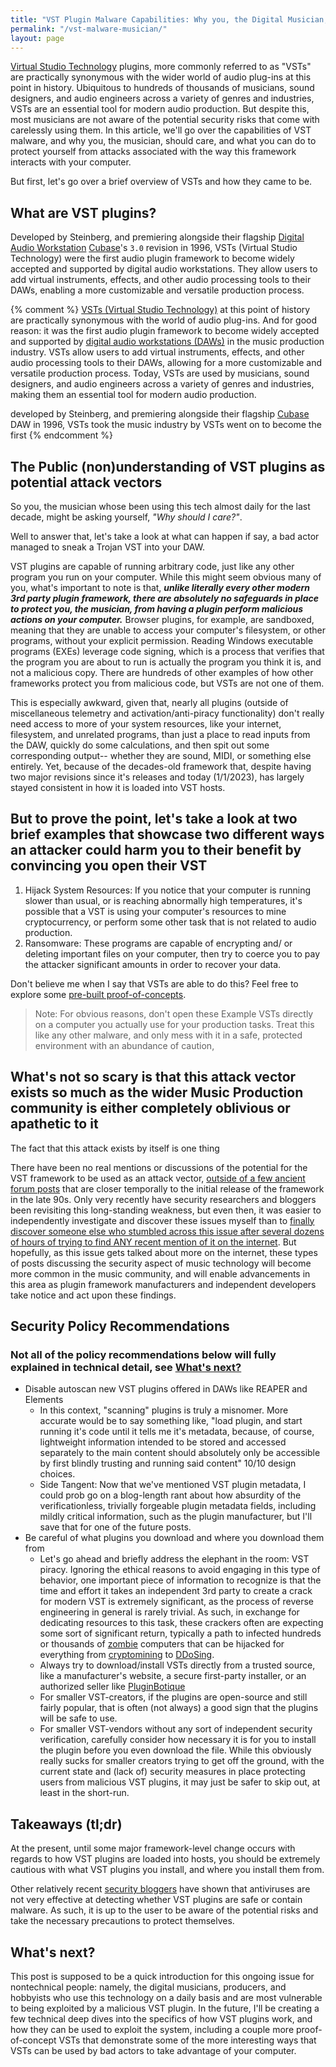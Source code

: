 ```yaml
---
title: "VST Plugin Malware Capabilities: Why you, the Digital Musician, should care"
permalink: "/vst-malware-musician/"
layout: page
---
```


[Virtual Studio Technology](https://en.wikipedia.org/wiki/Virtual_Studio_Technology) plugins, more commonly referred to as "VSTs" are practically synonymous with the wider world of audio plug-ins at this point in history. Ubiquitous to hundreds of thousands of musicians, sound designers, and audio engineers across a variety of genres and industries, VSTs are an essential tool for modern audio production. But despite this, most musicians are not aware of the potential security risks that come with carelessly using them. In this article, we'll go over the capabilities of VST malware, and why you, the musician, should care, and what you can do to protect yourself from attacks associated with the way this framework interacts with your computer.


But first, let's go over a brief overview of VSTs and how they came to be.

## What are VST plugins?

Developed by Steinberg, and premiering alongside their flagship [Digital Audio Workstation](https://en.wikipedia.org/wiki/Digital_audio_workstation) [Cubase](https://en.wikipedia.org/wiki/Steinberg_Cubase)'s `3.0` revision in 1996, VSTs (Virtual Studio Technology) were the first audio plugin framework to become widely accepted and supported by digital audio workstations. They allow users to add virtual instruments, effects, and other audio processing tools to their DAWs, enabling a more customizable and versatile production process.

{% comment %}
[VSTs (Virtual Studio Technology)](https://en.wikipedia.org/wiki/Virtual_Studio_Technology) at this point of history are practically synonymous with the world of audio plug-ins. And for good reason: it was the first audio plugin framework to become widely accepted and supported by [digital audio workstations (DAWs)](https://en.wikipedia.org/wiki/Digital_audio_workstation) in the music production industry. VSTs allow users to add virtual instruments, effects, and other audio processing tools to their DAWs, allowing for a more customizable and versatile production process. Today, VSTs are used by musicians, sound designers, and audio engineers across a variety of genres and industries, making them an essential tool for modern audio production.

developed by Steinberg, and premiering alongside their flagship [Cubase](https://en.wikipedia.org/wiki/Steinberg_Cubase) DAW in 1996, VSTs took the music industry by 
VSTs went on to become the first
{% endcomment %}

## The Public (non)understanding of VST plugins as potential attack vectors

So you, the musician whose been using this tech almost daily for the last decade, might be asking yourself, *"Why should I care?"*.

Well to answer that, let's take a look at what can happen if say, a bad actor managed to sneak a Trojan VST into your DAW.

VST plugins are capable of running arbitrary code, just like any other program you run on your computer. While this might seem obvious many of you, what's important to note is that, ***unlike literally every other modern 3rd party plugin framework, there are absolutely no safeguards in place to protect you, the musician, from having a plugin perform malicious actions on your computer.*** Browser plugins, for example, are sandboxed, meaning that they are unable to access your computer's filesystem, or other programs, without your explicit permission. Reading Windows executable programs (EXEs) leverage code signing, which is a process that verifies that the program you are about to run is actually the program you think it is, and not a malicious copy. There are hundreds of other examples of how other frameworks protect you from malicious code, but VSTs are not one of them.

This is especially awkward, given that, nearly all plugins (outside of miscellaneous telemetry and activation/anti-piracy functionality) don't really need access to more of your system resources, like your internet, filesystem, and unrelated programs, than just a place to read inputs from the DAW, quickly do some calculations, and then spit out some corresponding output-- whether they are sound, MIDI, or something else entirely. Yet, because of the decades-old framework that, despite having two major revisions since it's releases and today (1/1/2023), has largely stayed consistent in how it is loaded into VST hosts.

## But to prove the point, let's take a look at two brief examples that showcase two different ways an attacker could harm you to their benefit by convincing you open their VST

1. Hijack System Resources: If you notice that your computer is running slower than usual, or is reaching abnormally high temperatures, it's possible that a VST is using your computer's resources to mine cryptocurrency, or perform some other task that is not related to audio production.
2. Ransomware: These programs are capable of encrypting and/ or deleting important files on your computer, then try to coerce you to pay the attacker significant amounts in order to recover your data.

Don't believe me when I say that VSTs are able to do this? Feel free to explore some [pre-built proof-of-concepts](https://github.com/SpiritSeal/MaliciousVST).

> Note: For obvious reasons, don't open these Example VSTs directly on a computer you actually use for your production tasks. Treat this like any other malware, and only mess with it in a safe, protected environment with an abundance of caution,

## What's not so scary is that this attack vector exists so much as the wider Music Production community is either completely oblivious or apathetic to it

The fact that this attack exists by itself is one thing

There have been no real mentions or discussions of the potential for the VST framework to be used as an attack vector, [outside of a few ancient forum posts]() that are closer temporally to the initial release of the framework in the late 90s. Only very recently have security researchers and bloggers been revisiting this long-standing weakness, but even then, it was easier to independently investigate and discover these issues myself than to [finally discover someone else who stumbled across this issue after several dozens of hours of trying to find ANY recent mention of it on the internet](https://blog.infosecnoodle.com/posts/vst-malware/). But hopefully, as this issue gets talked about more on the internet, these types of posts discussing the security aspect of music technology will become more common in the music community, and will enable advancements in this area as plugin framework manufacturers and independent developers take notice and act upon these findings.

## Security Policy Recommendations

### Not all of the policy recommendations below will fully explained in technical detail, see [What's next?](#whats-next)
<!-- markdownlint-disable MD010 MD007 -->
- Disable autoscan new VST plugins offered in DAWs like REAPER and Elements
	- In this context, "scanning" plugins is truly a misnomer. More accurate would be to say something like, "load plugin, and start running it's code until it tells me it's metadata, because, of course, lightweight information intended to be stored and accessed separately to the main content should absolutely only be accessible by first blindly trusting and running said content" 10/10 design choices. 
	- Side Tangent: Now that we've mentioned VST plugin metadata, I could prob go on a blog-length rant about how absurdity of the verificationless, trivially forgeable plugin metadata fields, including mildly critical information, such as the plugin manufacturer, but I'll save that for one of the future posts.
- Be careful of what plugins you download and where you download them from
	- Let's go ahead and briefly address the elephant in the room: VST piracy. Ignoring the ethical reasons to avoid engaging in this type of behavior, one important piece of information to recognize is that the time and effort it takes an independent 3rd party to create a crack for modern VST is extremely significant, as the process of reverse engineering in general is rarely trivial. As such, in exchange for dedicating resources to this task, these crackers often are expecting some sort of significant return, typically a path to infected hundreds or thousands of [zombie](https://en.wikipedia.org/wiki/Zombie_(computing)) computers that can be hijacked for everything from [cryptomining](https://en.wikipedia.org/wiki/Cryptojacking) to [DDoSing](https://en.wikipedia.org/wiki/Denial-of-service_attack).
	- Always try to download/install VSTs directly from a trusted source, like a manufacturer's website, a secure first-party installer, or an authorized seller like [PluginBotique](https://www.pluginboutique.com/)
	- For smaller VST-creators, if the plugins are open-source and still fairly popular, that is often (not always) a good sign that the plugins will be safe to use.
	- For smaller VST-vendors without any sort of independent security verification, carefully consider how necessary it is for you to install the plugin before you even download the file. While this obviously really sucks for smaller creators trying to get off the ground, with the current state and (lack of) security measures in place protecting users from malicious VST plugins, it may just be safer to skip out, at least in the short-run.

<!-- markdownlint-enable MD010 MD007 -->
## Takeaways (tl;dr)

At the present, until some major framework-level change occurs with regards to how VST plugins are loaded into hosts, you should be extremely cautious with what VST plugins you install, and where you install them from.

Other relatively recent [security bloggers](https://blog.infosecnoodle.com/posts/vst-malware/) have shown that antiviruses are not very effective at detecting whether VST plugins are safe or contain malware. As such, it is up to the user to be aware of the potential risks and take the necessary precautions to protect themselves.

## What's next?

This post is supposed to be a quick introduction for this ongoing issue for nontechnical people: namely, the digital musicians, producers, and hobbyists who use this technology on a daily basis and are most vulnerable to being exploited by a malicious VST plugin. In the future, I'll be creating a few technical deep dives into the specifics of how VST plugins work, and how they can be used to exploit the system, including a couple more proof-of-concept VSTs that demonstrate some of the more interesting ways that VSTs can be used by bad actors to take advantage of your computer.

<!-- Sources:
http://vstreview.net/the-brief-history-of-vst-plugins/ -->

